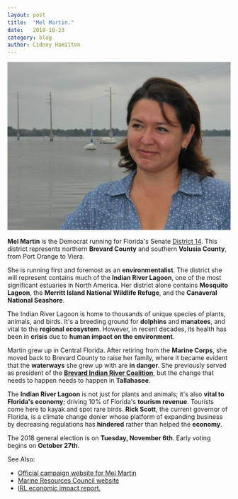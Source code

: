 ```yaml
---
layout: post
title:  "Mel Martin."
date:   2018-10-23
category: blog
author: Cidney Hamilton
---
```


![Photo of Mel Martin](/assets/images/post-images/melmartin.jpg)

**Mel Martin** is the Democrat running for Florida's Senate [District 14](https://www.flsenate.gov/Senators/S14). This district represents northern **Brevard County** and southern **Volusia County**, from Port Orange to Viera.

She is running first and foremost as an **environmentalist**. The district she will represent contains much of the **Indian River Lagoon**, one of the most significant estuaries in North America. Her district alone contains **Mosquito Lagoon**, the **Merritt Island National Wildlife Refuge**, and the **Canaveral National Seashore**. 

The Indian River Lagoon is home to thousands of unique species of plants, animals, and birds. It's a breeding ground for **dolphins** and **manatees**, and vital to the **regional ecosystem**. However, in recent decades, its health has been in **crisis** due to **human impact on the environment**.

Martin grew up in Central Florida. After retiring from the **Marine Corps**, she moved back to Brevard County to raise her family, where it became evident that the **waterways** she grew up with are **in danger**. She previously served as president of the **[Brevard Indian River Coalition](https://helpthelagoon.org/)**, but the change that needs to happen needs to happen in **Tallahasee**.

The **Indian River Lagoon** is not just for plants and animals; it's also **vital to Florida's economy**; driving 10% of Florida's **tourism revenue**. Tourists come here to kayak and spot rare birds. **Rick Scott**, the current governor of Florida, is a climate change denier whose platform of expanding business by decreasing regulations has **hindered** rather than helped the **economy**. 

The 2018 general election is on **Tuesday, November 6th**. Early voting begins on **October 27th**.

See Also:
* [Official campaign website for Mel Martin](https://www.melforsenate14.com/)
* [Marine Resources Council website](https://savetheirl.org/)
* [IRL economic impact report.](http://loveourlagoon.com/IRL-Economic-Valuation-Update-07252016.pdf)


